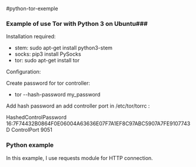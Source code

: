 #python-tor-exemple

### Example of use Tor with Python 3 on Ubuntu###

Installation required:

* stem: sudo apt-get install python3-stem
* socks: pip3 install PySocks
* tor: sudo apt-get install tor

Configuration:

Create password for tor controller:

* tor --hash-password my_password

Add hash password an add controller port in /etc/tor/torrc :

HashedControlPassword 16:7F74432B0864F0E06004A63636E07F7A1EF8C97ABC5907A7FE9107743D
ControlPort 9051

### Python example ###

In this example, I use requests module for HTTP connection.

 





